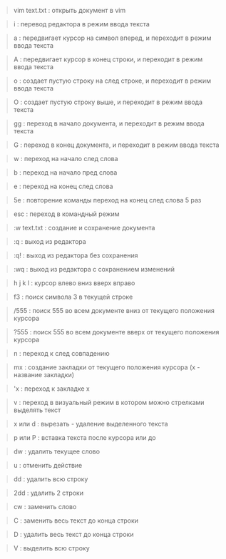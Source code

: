 > vim text.txt : открыть документ в vim

> i : перевод редактора в режим ввода текста

> a : передвигает курсор на символ вперед, и переходит в режим ввода текста

> A : передвигает курсор в конец строки, и переходит в режим ввода текста

> o : создает пустую строку на след строке, и переходит в режим ввода текста

> O : создает пустую строку выше, и переходит в режим ввода текста

> gg : переход в начало документа, и переходит в режим ввода текста

> G : переход в конец документа, и переходит в режим ввода текста

> w : переход на начало след слова

> b : переход на начало пред слова

> e : переход на конец след слова

> 5e : повторение команды переход на конец след слова 5 раз

> esc : переход в командный режим

> :w text.txt : создание и сохранение документа

> :q : выход из редактора

> :q! : выход из редактора без сохранения

> :wq : выход из редактора с сохранением изменений

> h j k l : курсор влево вниз вверх вправо


> f3 : поиск символа 3 в текущей строке

> /555 : поиск 555 во всем документе вниз от текущего положения курсора

> ?555 : поиск 555 во всем документе вверх от текущего положения курсора

> n : переход к след совпадению


> mx : создание закладки от текущего положения курсора (x - название закладки)

> 'x : переход к закладке x


> v : переход в визуальный режим в котором можно стрелками выделять текст

> x или d : вырезать - удаление выделенного текста

> p или P : вставка текста после курсора или до

> dw : удалить текущее слово

> u : отменить действие

> dd : удалить всю строку

> 2dd : удалить 2 строки

> cw : заменить слово

> C : заменить весь текст до конца строки

> D : удалить весь текст до конца строки

> V : выделить всю строку